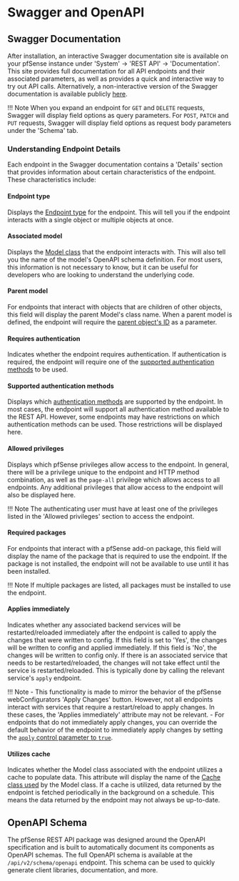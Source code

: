 # Swagger and OpenAPI

## Swagger Documentation

After installation, an interactive Swagger documentation site is available on your pfSense instance under
'System' -> 'REST API' -> 'Documentation'. This site provides full documentation for all API endpoints and their
associated parameters, as well as provides a quick and interactive way to try out API calls. Alternatively, a non-interactive
version of the Swagger documentation is available publicly [here](https://pfrest.org/api-docs/).

!!! Note
    When you expand an endpoint for `GET` and `DELETE` requests, Swagger will display field options as query parameters.
    For `POST`, `PATCH` and `PUT` requests, Swagger will display field options as request body parameters under the
    'Schema' tab.

### Understanding Endpoint Details

Each endpoint in the Swagger documentation contains a 'Details' section that provides information about certain
characteristics of the endpoint. These characteristics include:

#### Endpoint type

Displays the [Endpoint type](ENDPOINT_TYPES.md) for the endpoint. This will tell you if the endpoint interacts with a 
single object or multiple objects at once.

#### Associated model

Displays the [Model class](https://pfrest.org/php-docs/namespaces/restapi-models.html) that the endpoint interacts with.
This will also tell you the name of the model's OpenAPI schema definition. For most users, this information is not
necessary to know, but it can be useful for developers who are looking to understand the underlying code.

#### Parent model

For endpoints that interact with objects that are children of other objects, this field will display the parent Model's
class name. When a parent model is defined, the endpoint will require the 
[parent object's ID](WORKING_WITH_OBJECT_IDS.md#object-parent_id-field) as a parameter.

#### Requires authentication

Indicates whether the endpoint requires authentication. If authentication is required, the endpoint will require one of
the [supported authentication methods](#supported-authentication-methods) to be used.

#### Supported authentication methods

Displays which [authentication methods](AUTHENTICATION_AND_AUTHORIZATION.md#authentication) are supported by the 
endpoint. In most cases, the endpoint will support all authentication method available to the REST API. However, some
endpoints may have restrictions on which authentication methods can be used. Those restrictions will be displayed here.

#### Allowed privileges

Displays which pfSense privileges allow access to the endpoint. In general, there will be a privilege unique to the
endpoint and HTTP method combination, as well as the `page-all` privilege which allows access to all endpoints. Any
additional privileges that allow access to the endpoint will also be displayed here.

!!! Note
    The authenticating user must have at least one of the privileges listed in the 'Allowed privileges' section to
    access the endpoint.

#### Required packages

For endpoints that interact with a pfSense add-on package, this field will display the name of the package that is
required to use the endpoint. If the package is not installed, the endpoint will not be available to use until it
has been installed.

!!! Note
    If multiple packages are listed, all packages must be installed to use the endpoint.

#### Applies immediately

Indicates whether any associated backend services will be restarted/reloaded immediately after the endpoint is called
to apply the changes that were written to config. If this field is set to 'Yes', the changes will be written to config
and applied immediately. If this field is 'No', the changes will be written to config only. If there is an 
associated service that needs to be restarted/reloaded, the changes will not take effect until the service is 
restarted/reloaded. This is typically done by calling the relevant service's `apply` endpoint.

!!! Note
    - This functionality is made to mirror the behavior of the pfSense webConfigurators 'Apply Changes' button. However,
    not all endpoints interact with services that require a restart/reload to apply changes. In these cases, the
    'Applies immediately' attribute may not be relevant.
    - For endpoints that do not immediately apply changes, you can override the default behavior of the endpoint to 
    immediately apply changes by setting the [`apply` control parameter to `true`](COMMON_CONTROL_PARAMETERS.md#apply).

#### Utilizes cache

Indicates whether the Model class associated with the endpoint utilizes a cache to populate data. This attribute will
display the name of the [Cache class used](https://pfrest.org/php-docs/namespaces/restapi-caches.html) by the Model class.
If a cache is utilized, data returned by the endpoint is fetched periodically in the background on a schedule. This means
the data returned by the endpoint may not always be up-to-date.

## OpenAPI Schema

The pfSense REST API package was designed around the OpenAPI specification and is built to automatically document its
components as OpenAPI schemas. The full OpenAPI schema is available at the `/api/v2/schema/openapi` endpoint. This 
schema can be used to quickly generate client libraries, documentation, and more.
